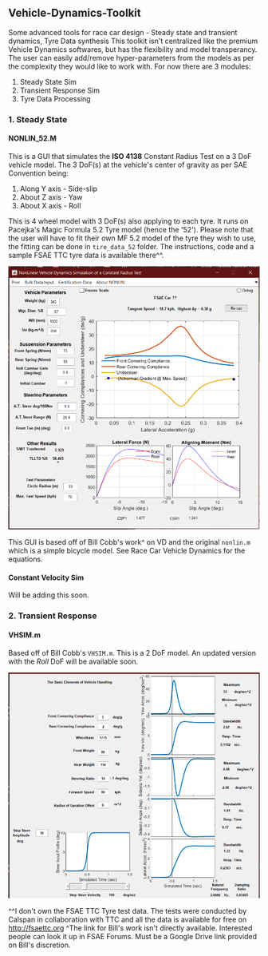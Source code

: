 ## Vehicle-Dynamics-Toolkit
Some advanced tools for race car design - Steady state and transient dynamics, Tyre Data synthesis
This toolkit isn't centralized like the premium Vehicle Dynamics softwares, but has the flexibility and model transperancy. The user can easily add/remove hyper-parameters from the models as per the complexity they would like to work with. For now there are 3 modules:
1. Steady State Sim
2. Transient Response Sim
3. Tyre Data Processing

### 1. Steady State
#### NONLIN_52.M
This is a GUI that simulates the **ISO 4138** Constant Radius Test on a 3 DoF vehicle model. The 3 DoF(s) at the vehicle's center of gravity as per SAE Convention being:
1. Along Y axis - Side-slip
2. About Z axis - Yaw
3. About X axis - Roll

This is 4 wheel model with 3 DoF(s) also applying to each tyre. It runs on Pacejka's Magic Formula 5.2 Tyre model (hence the '52'). Please note that the user will have to fit their own MF 5.2 model of the tyre they wish to use, the fitting can be done in `tire_data_52` folder. The instructions, code and a sample FSAE TTC tyre data is available there^^.

![Constant Radius Test Customizable GUI](Nonlin52.PNG)

This GUI is based off of Bill Cobb's work^ on VD and the original `nonlin.m` which is a simple bicycle model. See Race Car Vehicle Dynamics for the equations. 
 
#### Constant Velocity Sim
Will be adding this soon.

### 2. Transient Response
#### VHSIM.m
Based off of Bill Cobb's `VHSIM.m`. This is a 2 DoF model. An updated version with the *Roll* DoF will be available soon.

![Transient Response GUI](VHsim_1.PNG)


^^I don't own the FSAE TTC Tyre test data. The tests were conducted by Calspan in collaboration with TTC and all the data is available for free on http://fsaettc.org
^The link for Bill's work isn't directly available. Interested people can look it up in FSAE Forums. Must be a Google Drive link provided on Bill's discretion. 
